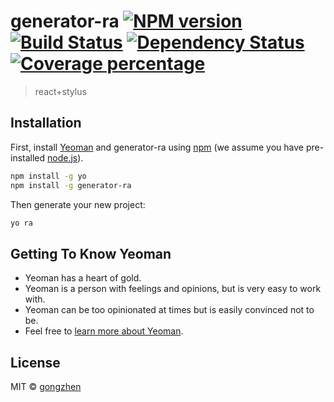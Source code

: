 # generator-ra [![NPM version][npm-image]][npm-url] [![Build Status][travis-image]][travis-url] [![Dependency Status][daviddm-image]][daviddm-url] [![Coverage percentage][coveralls-image]][coveralls-url]
> react+stylus

## Installation

First, install [Yeoman](http://yeoman.io) and generator-ra using [npm](https://www.npmjs.com/) (we assume you have pre-installed [node.js](https://nodejs.org/)).

```bash
npm install -g yo
npm install -g generator-ra
```

Then generate your new project:

```bash
yo ra
```

## Getting To Know Yeoman

 * Yeoman has a heart of gold.
 * Yeoman is a person with feelings and opinions, but is very easy to work with.
 * Yeoman can be too opinionated at times but is easily convinced not to be.
 * Feel free to [learn more about Yeoman](http://yeoman.io/).

## License

MIT © [gongzhen]()


[npm-image]: https://badge.fury.io/js/generator-ra.svg
[npm-url]: https://npmjs.org/package/generator-ra
[travis-image]: https://travis-ci.org/gzgogo/generator-ra.svg?branch=master
[travis-url]: https://travis-ci.org/gzgogo/generator-ra
[daviddm-image]: https://david-dm.org/gzgogo/generator-ra.svg?theme=shields.io
[daviddm-url]: https://david-dm.org/gzgogo/generator-ra
[coveralls-image]: https://coveralls.io/repos/gzgogo/generator-ra/badge.svg
[coveralls-url]: https://coveralls.io/r/gzgogo/generator-ra
